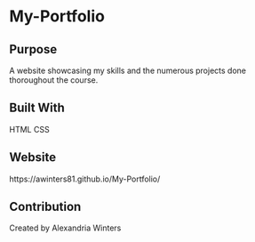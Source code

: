 # My-Portfolio

<h2>Purpose</h2>
A website showcasing my skills and the numerous projects done thoroughout the course.

<h2>Built With</h2>
HTML
CSS

<h2>Website</h2>
https://awinters81.github.io/My-Portfolio/

<h2>Contribution</h2>
Created by Alexandria Winters
